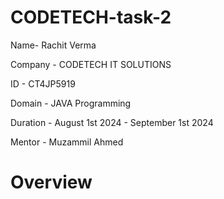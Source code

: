 # CODETECH-task-2
Name- Rachit Verma

Company - CODETECH IT SOLUTIONS

ID - CT4JP5919

Domain - JAVA Programming

Duration - August 1st 2024 - September 1st 2024

Mentor - Muzammil Ahmed

# Overview
